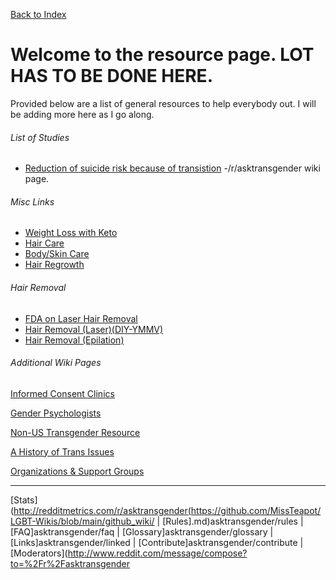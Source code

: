 [Back to Index](https://github.com/MissTeapot/LGBT-Wikis/blob/main/github_wiki/asktransgender/index.md)

# Welcome to the resource page. LOT HAS TO BE DONE HERE.

Provided below are a list of general resources to help everybody out. I will be adding more here as I go along.

###### List of Studies

* [Reduction of suicide risk because of transistion](https://github.com/MissTeapot/LGBT-Wikis/blob/main/github_wiki/asktransgender/suiciderisk.md) -/r/asktransgender wiki page.

###### Misc Links
* [Weight Loss with Keto](http://evielation.tumblr.com/post/76992192987/weight-loss)
* [Hair Care](http://evielation.tumblr.com/post/76978144250/hair-care-regiment-part-2-revitalize)
* [Body/Skin Care](http://evielation.tumblr.com/post/76981264966/skin-care-regimen)
* [Hair Regrowth](http://evielation.tumblr.com/post/76973035890/hair-care-regimen-part-1-regrowth)

###### Hair Removal

* [FDA on Laser Hair Removal](https://www.fda.gov/consumers/consumer-updates/removing-hair-safely)
* [Hair Removal (Laser)(DIY-YMMV)](http://evielation.tumblr.com/post/85155762116/hair-removal-part-4-home-laser-hair-removal)
* [Hair Removal (Epilation)](http://evielation.tumblr.com/post/85092103471/hair-removal-part-3-epilation)

###### Additional Wiki Pages

[Informed Consent Clinics](https://github.com/MissTeapot/LGBT-Wikis/blob/main/github_wiki/asktransgender/informedconsentclinics.md)

[Gender Psychologists](https://github.com/MissTeapot/LGBT-Wikis/blob/main/github_wiki/asktransgender/genderpsychologists.md)

[Non-US Transgender Resource](https://github.com/MissTeapot/LGBT-Wikis/blob/main/github_wiki/asktransgender/worldsources.md)

[A History of Trans Issues](https://github.com/MissTeapot/LGBT-Wikis/blob/main/github_wiki/asktransgender/history.md)

[Organizations &amp; Support Groups](https://github.com/MissTeapot/LGBT-Wikis/blob/main/github_wiki/asktransgender/groups.md)

---

[Stats](http://redditmetrics.com/r/asktransgender(https://github.com/MissTeapot/LGBT-Wikis/blob/main/github_wiki/ | [Rules].md)asktransgender/rules | [FAQ]asktransgender/faq | [Glossary]asktransgender/glossary | [Links]asktransgender/linked | [Contribute]asktransgender/contribute | [Moderators](http://www.reddit.com/message/compose?to=%2Fr%2Fasktransgender